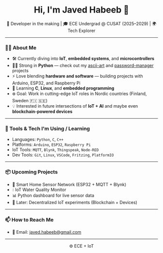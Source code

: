 <h1 align="center">Hi, I'm Javed Habeeb 👋</h1>

<p align="center">
  🚀 Developer in the making | 🎓 ECE Undergrad @ CUSAT (2025–2029) | 🌍 Tech Explorer
</p>

---

### 👨‍💻 About Me

- 🛠️ Currently diving into **IoT**, **embedded systems**, and **microcontrollers**
- 👨‍💻 Strong in **Python** — check out my [ascii-art](https://github.com/javed-habeeb/ascii_art) and [password-manager](https://github.com/javed-habeeb/password-manager) projects
- ⚡ Love blending **hardware and software** — building projects with Arduino, ESP32, and Raspberry Pi
- 🌱 Learning **C**, **Linux**, and **embedded programming**
- ❄️ Goal: Work in cutting-edge IoT roles in Nordic countries (Finland, Sweden 🇫🇮 🇸🇪)
- 💡 Interested in future intersections of **IoT + AI** and maybe even **blockchain-powered devices**

---

### 🔧 Tools & Tech I'm Using / Learning

- Languages: `Python`, `C`, `C++`
- Platforms: `Arduino`, `ESP32`, `Raspberry Pi`
- IoT Tools: `MQTT`, `Blynk`, `Thingspeak`, `Node-RED`
- Dev Tools: `Git`, `Linux`, `VSCode`, `Fritzing`, `PlatformIO`

---

### 📦 Upcoming Projects

- 📡 Smart Home Sensor Network (ESP32 + MQTT + Blynk)
- 💧 IoT Water Quality Monitor
- 📊 Python dashboard for live sensor data
- 🔐 Later: Decentralized IoT experiments (Blockchain + Devices)

---

### 📫 How to Reach Me

- 📨 Email: javed.habeeb@gmail.com
  
---

<p align="center">
  ⚙️ ECE + IoT 
</p>
